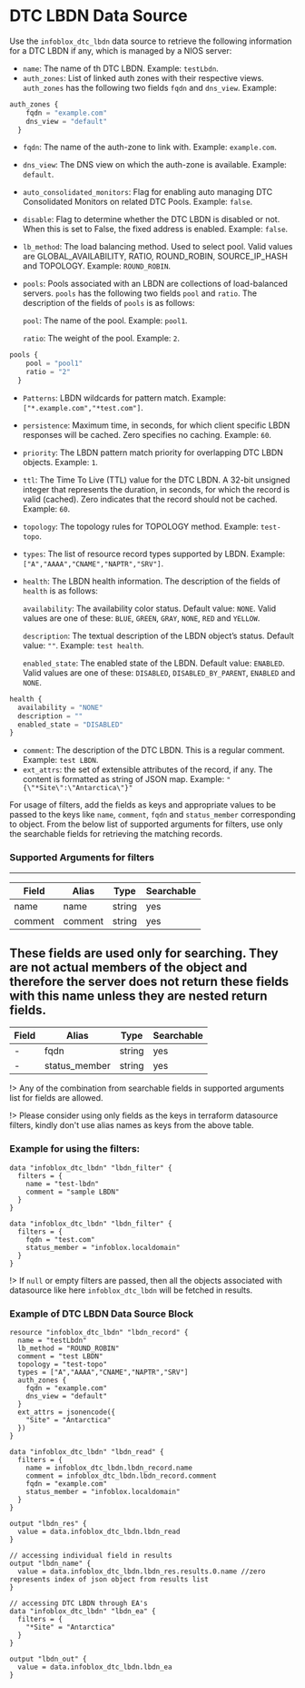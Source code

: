 # DTC LBDN Data Source

Use the `infoblox_dtc_lbdn` data source to retrieve the following information for a DTC LBDN if any, which is managed by a NIOS server:

* `name`: The name of th DTC LBDN. Example: `testLbdn`.
* `auth_zones`: List of linked auth zones with their respective views. `auth_zones` has the following two fields `fqdn` and `dns_view`. Example:
```terraform
auth_zones {
    fqdn = "example.com"
    dns_view = "default"
  }
```
* `fqdn`: The name of the auth-zone to link with. Example: `example.com`.
* `dns_view`: The DNS view on which the auth-zone is available. Example: `default`.
* `auto_consolidated_monitors`: Flag for enabling auto managing DTC Consolidated Monitors on related DTC Pools. Example: `false`.
* `disable`: Flag to determine whether the DTC LBDN is disabled or not. When this is set to False, the fixed address is enabled. Example: `false`.
* `lb_method`: The load balancing method. Used to select pool. Valid values are GLOBAL_AVAILABILITY, RATIO, ROUND_ROBIN, SOURCE_IP_HASH and TOPOLOGY. Example: `ROUND_ROBIN`.
* `pools`: Pools associated with an LBDN are collections of load-balanced servers. `pools` has the following two fields `pool` and `ratio`. The description of the fields of `pools` is as follows:
  
  `pool`: The name of the pool. Example: `pool1`.
  
  `ratio`: The weight of the pool. Example: `2`.
```terraform
pools {
    pool = "pool1"
    ratio = "2"
  }
```
* `Patterns`: LBDN wildcards for pattern match. Example: `["*.example.com","*test.com"]`.
* `persistence`: Maximum time, in seconds, for which client specific LBDN responses will be cached. Zero specifies no caching. Example: `60`.
* `priority`: The LBDN pattern match priority for overlapping DTC LBDN objects. Example: `1`.
* `ttl`: The Time To Live (TTL) value for the DTC LBDN. A 32-bit unsigned integer that represents the duration, in seconds, for which the record is valid (cached). Zero indicates that the record should not be cached. Example: `60`.
* `topology`: The topology rules for TOPOLOGY method. Example: `test-topo`.
* `types`: The list of resource record types supported by LBDN. Example: `["A","AAAA","CNAME","NAPTR","SRV"]`.
* `health`: The LBDN health information. The description of the fields of `health` is as follows:

  `availability`: The availability color status. Default value: `NONE`. Valid values are one of these: `BLUE`, `GREEN`, `GRAY`, `NONE`, `RED` and `YELLOW`.

  `description`: The textual description of the LBDN object’s status. Default value: `""`. Example: `test health`.

  `enabled_state`: The enabled state of the LBDN. Default value: `ENABLED`. Valid values are one of these: `DISABLED`, `DISABLED_BY_PARENT`, `ENABLED` and `NONE`.
```terraform
health { 
  availability = "NONE"
  description = ""
  enabled_state = "DISABLED"
}
```
* `comment`: The description of the DTC LBDN. This is a regular comment. Example: `test LBDN`.
* `ext_attrs`: the set of extensible attributes of the record, if any. The content is formatted as string of JSON map. Example: `"{\"*Site\":\"Antarctica\"}"`

For usage of filters, add the fields as keys and appropriate values to be passed to the keys like `name`, `comment`, `fqdn` and `status_member` corresponding to object.
From the below list of supported arguments for filters,  use only the searchable fields for retrieving the matching records.

### Supported Arguments for filters

-----
| Field   | Alias         | Type   | Searchable |
|---------|---------------|--------|------------|
| name    | name          | string | yes        |
| comment | comment       | string | yes        |

These fields are used only for searching. They are not actual members of the object and therefore the server does not return 
these fields with this name unless they are nested return fields.
-----
| Field   | Alias         | Type   | Searchable |
|---------|---------------|--------|------------|
| -       | fqdn          | string | yes        |
| -       | status_member | string | yes        |

!> Any of the combination from searchable fields in supported arguments list for fields are allowed.

!> Please consider using only fields as the keys in terraform datasource filters, kindly don't use alias names as keys from the above table.

### Example for using the filters:
```hcl
data "infoblox_dtc_lbdn" "lbdn_filter" {   
  filters = {
    name = "test-lbdn"
    comment = "sample LBDN"
  }
}
```

```hcl
data "infoblox_dtc_lbdn" "lbdn_filter" {   
  filters = {
    fqdn = "test.com"
    status_member = "infoblox.localdomain"
  }
}
```

!> If `null` or empty filters are passed, then all the objects associated with datasource like here `infoblox_dtc_lbdn` will be fetched in results.

### Example of DTC LBDN Data Source Block

```hcl
resource "infoblox_dtc_lbdn" "lbdn_record" {
  name = "testLbdn"
  lb_method = "ROUND_ROBIN"
  comment = "test LBDN"
  topology = "test-topo"
  types = ["A","AAAA","CNAME","NAPTR","SRV"]
  auth_zones {
    fqdn = "example.com"
    dns_view = "default"
  }
  ext_attrs = jsonencode({
    "Site" = "Antarctica"
  })
}

data "infoblox_dtc_lbdn" "lbdn_read" {
  filters = {
    name = infoblox_dtc_lbdn.lbdn_record.name
    comment = infoblox_dtc_lbdn.lbdn_record.comment
    fqdn = "example.com"
    status_member = "infoblox.localdomain"
  }
}

output "lbdn_res" {
  value = data.infoblox_dtc_lbdn.lbdn_read
}

// accessing individual field in results
output "lbdn_name" {
  value = data.infoblox_dtc_lbdn.lbdn_res.results.0.name //zero represents index of json object from results list
}

// accessing DTC LBDN through EA's
data "infoblox_dtc_lbdn" "lbdn_ea" {
  filters = {
    "*Site" = "Antarctica"
  }
}

output "lbdn_out" {
  value = data.infoblox_dtc_lbdn.lbdn_ea
}
```
